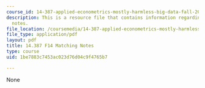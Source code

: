 ```yaml
---
course_id: 14-387-applied-econometrics-mostly-harmless-big-data-fall-2014
description: This is a resource file that contains information regarding matching
  notes.
file_location: /coursemedia/14-387-applied-econometrics-mostly-harmless-big-data-fall-2014/1be7883c7453ac023d76d04c9f4765b7_MIT14_387F14_Matching.pdf
file_type: application/pdf
layout: pdf
title: 14.387 F14 Matching Notes
type: course
uid: 1be7883c7453ac023d76d04c9f4765b7

---
```

None